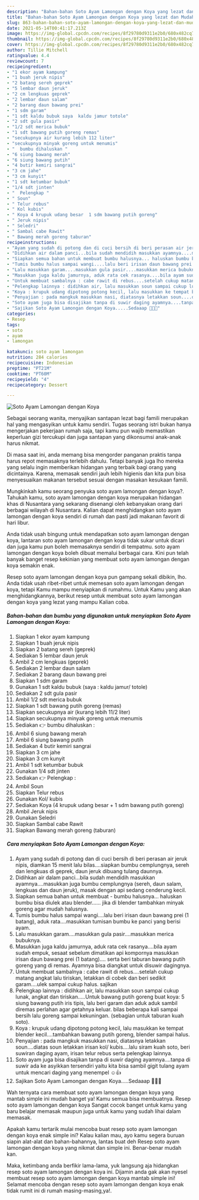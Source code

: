 ```yaml
---
description: "Bahan-bahan Soto Ayam Lamongan dengan Koya yang lezat dan Mudah Dibuat"
title: "Bahan-bahan Soto Ayam Lamongan dengan Koya yang lezat dan Mudah Dibuat"
slug: 863-bahan-bahan-soto-ayam-lamongan-dengan-koya-yang-lezat-dan-mudah-dibuat
date: 2021-05-14T00:41:17.213Z
image: https://img-global.cpcdn.com/recipes/8f29780d9311e2b0/680x482cq70/soto-ayam-lamongan-dengan-koya-foto-resep-utama.jpg
thumbnail: https://img-global.cpcdn.com/recipes/8f29780d9311e2b0/680x482cq70/soto-ayam-lamongan-dengan-koya-foto-resep-utama.jpg
cover: https://img-global.cpcdn.com/recipes/8f29780d9311e2b0/680x482cq70/soto-ayam-lamongan-dengan-koya-foto-resep-utama.jpg
author: Tillie Mitchell
ratingvalue: 4.4
reviewcount: 7
recipeingredient:
- "1 ekor ayam kampung"
- "1 buah jeruk nipis"
- "2 batang sereh geprek"
- "5 lembar daun jeruk"
- "2 cm lengkuas geprek"
- "2 lembar daun salam"
- "2 barang daun bawang prei"
- "1 sdm garam"
- "1 sdt kaldu bubuk saya  kaldu jamur totole"
- "2 sdt gula pasir"
- "1/2 sdt merica bubuk"
- "1 sdt bawang putih goreng remas"
- "secukupnya air kurang lebih 112 liter"
- "secukupnya minyak goreng untuk menumis"
- "  bumbu dihaluskan "
- "6 siung bawang merah"
- "6 siung bawang putih"
- "4 butir kemiri sangrai"
- "3 cm jahe"
- "3 cm kunyit"
- "1 sdt ketumbar bubuk"
- "1/4 sdt jinten"
- "  Pelengkap "
- " Soun"
- " Telur rebus"
- " Kol kubis"
- " Koya 4 krupuk udang besar  1 sdm bawang putih goreng"
- " Jeruk nipis"
- " Seledri"
- " Sambal cabe Rawit"
- " Bawang merah goreng taburan"
recipeinstructions:
- "Ayam yang sudah di potong dan di cuci bersih di beri perasan air jeruk nipis, diamkan 15 menit lalu bilas....siapkan bumbu cemplungnya, sereh dan lengkuas di geprek, daun jeruk dibuang tulang daunnya."
- "Didihkan air dalam panci...bila sudah mendidih masukkan ayamnya....masukkan juga bumbu cemplungnya (sereh, daun salam, lengkuas dan daun jeruk), masak dengan api sedang cenderung kecil."
- "Siapkan semua bahan untuk membuat bumbu halusnya... haluskan bumbu bisa diulek atau blender...... jika di blender tambahkan minyak goreng agar mudah halusnya."
- "Tumis bumbu halus sampai wangi....lalu beri irisan daun bawang prei (1 batang), aduk rata....masukkan tumisan bumbu ke panci yang berisi ayam."
- "Lalu masukkan garam....masukkan gula pasir....masukkan merica bubuknya."
- "Masukkan juga kaldu jamurnya, aduk rata cek rasanya....bila ayam sudah empuk, sesaat sebelum dimatikan api kompornya masukkan irisan daun bawang prei (1 batang).... serta beri taburan bawang putih goreng yang di remas. Ayamnya bisa diangkat untuk disuwir dagingnya."
- "Untuk membuat sambalnya : cabe rawit di rebus....setelah cukup matang angkat lalu tiriskan, letakkan di cobek dan beri sedikit garam....ulek sampai cukup halus. sajikan"
- "Pelengkap lainnya : didihkan air, lalu masukkan soun sampai cukup lunak, angkat dan tiriskan.....Untuk bawang putih goreng buat koya: 5 siung bawang putih iris tipis, lalu beri garam dan aduk aduk sambil diremas perlahan agar getahnya keluar. bilas beberapa kali sampai bersih lalu goreng sampai kekuningan. (sebagian untuk taburan kuah soto)."
- "Koya : krupuk udang dipotong potong kecil, lalu masukkan ke tempat blender kecil....tambahkan bawang putih goreng, blender sampai halus."
- "Penyajian : pada mangkuk masukkan nasi, diatasnya letakkan soun....diatas soun letakkan irisan kol/ kubis....lalu siram kuah soto, beri suwiran daging ayam, irisan telur rebus serta pelengkap lainnya."
- "Soto ayam juga bisa disajikan tanpa di suwir daging ayamnya....tanpa di suwir ada ke asyikkan tersendiri yaitu kita bisa sambil gigit tulang ayam untuk mencari daging yang menempel ☺👍"
- "Sajikan Soto Ayam Lamongan dengan Koya.....Sedaaap 👍🏻😊"
categories:
- Resep
tags:
- soto
- ayam
- lamongan

katakunci: soto ayam lamongan 
nutrition: 284 calories
recipecuisine: Indonesian
preptime: "PT21M"
cooktime: "PT60M"
recipeyield: "4"
recipecategory: Dessert

---
```



![Soto Ayam Lamongan dengan Koya](https://img-global.cpcdn.com/recipes/8f29780d9311e2b0/680x482cq70/soto-ayam-lamongan-dengan-koya-foto-resep-utama.jpg)

Sebagai seorang wanita, menyajikan santapan lezat bagi famili merupakan hal yang mengasyikan untuk kamu sendiri. Tugas seorang istri bukan hanya mengerjakan pekerjaan rumah saja, tapi kamu pun wajib memastikan keperluan gizi tercukupi dan juga santapan yang dikonsumsi anak-anak harus nikmat.

Di masa  saat ini, anda memang bisa mengorder panganan praktis tanpa harus repot memasaknya terlebih dahulu. Tetapi banyak juga lho mereka yang selalu ingin memberikan hidangan yang terbaik bagi orang yang dicintainya. Karena, memasak sendiri jauh lebih higienis dan kita pun bisa menyesuaikan makanan tersebut sesuai dengan masakan kesukaan famili. 



Mungkinkah kamu seorang penyuka soto ayam lamongan dengan koya?. Tahukah kamu, soto ayam lamongan dengan koya merupakan hidangan khas di Nusantara yang sekarang disenangi oleh kebanyakan orang dari berbagai wilayah di Nusantara. Kalian dapat menghidangkan soto ayam lamongan dengan koya sendiri di rumah dan pasti jadi makanan favorit di hari libur.

Anda tidak usah bingung untuk mendapatkan soto ayam lamongan dengan koya, lantaran soto ayam lamongan dengan koya tidak sukar untuk dicari dan juga kamu pun boleh memasaknya sendiri di tempatmu. soto ayam lamongan dengan koya boleh dibuat memalui berbagai cara. Kini pun telah banyak banget resep kekinian yang membuat soto ayam lamongan dengan koya semakin enak.

Resep soto ayam lamongan dengan koya pun gampang sekali dibikin, lho. Anda tidak usah ribet-ribet untuk memesan soto ayam lamongan dengan koya, tetapi Kamu mampu menyiapkan di rumahmu. Untuk Kamu yang akan menghidangkannya, berikut resep untuk membuat soto ayam lamongan dengan koya yang lezat yang mampu Kalian coba.

<!--inarticleads1-->

##### Bahan-bahan dan bumbu yang digunakan untuk menyiapkan Soto Ayam Lamongan dengan Koya:

1. Siapkan 1 ekor ayam kampung
1. Siapkan 1 buah jeruk nipis
1. Siapkan 2 batang sereh (geprek)
1. Sediakan 5 lembar daun jeruk
1. Ambil 2 cm lengkuas (geprek)
1. Sediakan 2 lembar daun salam
1. Sediakan 2 barang daun bawang prei
1. Siapkan 1 sdm garam
1. Gunakan 1 sdt kaldu bubuk (saya : kaldu jamur/ totole)
1. Sediakan 2 sdt gula pasir
1. Ambil 1/2 sdt merica bubuk
1. Siapkan 1 sdt bawang putih goreng (remas)
1. Siapkan secukupnya air (kurang lebih 11/2 liter)
1. Siapkan secukupnya minyak goreng untuk menumis
1. Sediakan  👉 bumbu dihaluskan :
1. Ambil 6 siung bawang merah
1. Ambil 6 siung bawang putih
1. Sediakan 4 butir kemiri sangrai
1. Siapkan 3 cm jahe
1. Siapkan 3 cm kunyit
1. Ambil 1 sdt ketumbar bubuk
1. Gunakan 1/4 sdt jinten
1. Sediakan  👉 Pelengkap :
1. Ambil  Soun
1. Siapkan  Telur rebus
1. Gunakan  Kol/ kubis
1. Sediakan  Koya (4 krupuk udang besar + 1 sdm bawang putih goreng)
1. Ambil  Jeruk nipis
1. Gunakan  Seledri
1. Siapkan  Sambal cabe Rawit
1. Siapkan  Bawang merah goreng (taburan)




<!--inarticleads2-->

##### Cara menyiapkan Soto Ayam Lamongan dengan Koya:

1. Ayam yang sudah di potong dan di cuci bersih di beri perasan air jeruk nipis, diamkan 15 menit lalu bilas....siapkan bumbu cemplungnya, sereh dan lengkuas di geprek, daun jeruk dibuang tulang daunnya.
1. Didihkan air dalam panci...bila sudah mendidih masukkan ayamnya....masukkan juga bumbu cemplungnya (sereh, daun salam, lengkuas dan daun jeruk), masak dengan api sedang cenderung kecil.
1. Siapkan semua bahan untuk membuat - bumbu halusnya... haluskan bumbu bisa diulek atau blender...... jika di blender tambahkan minyak goreng agar mudah halusnya.
1. Tumis bumbu halus sampai wangi....lalu beri irisan daun bawang prei (1 batang), aduk rata....masukkan tumisan bumbu ke panci yang berisi ayam.
1. Lalu masukkan garam....masukkan gula pasir....masukkan merica bubuknya.
1. Masukkan juga kaldu jamurnya, aduk rata cek rasanya....bila ayam sudah empuk, sesaat sebelum dimatikan api kompornya masukkan irisan daun bawang prei (1 batang).... serta beri taburan bawang putih goreng yang di remas. Ayamnya bisa diangkat untuk disuwir dagingnya.
1. Untuk membuat sambalnya : cabe rawit di rebus....setelah cukup matang angkat lalu tiriskan, letakkan di cobek dan beri sedikit garam....ulek sampai cukup halus. sajikan
1. Pelengkap lainnya : didihkan air, lalu masukkan soun sampai cukup lunak, angkat dan tiriskan.....Untuk bawang putih goreng buat koya: 5 siung bawang putih iris tipis, lalu beri garam dan aduk aduk sambil diremas perlahan agar getahnya keluar. bilas beberapa kali sampai bersih lalu goreng sampai kekuningan. (sebagian untuk taburan kuah soto).
1. Koya : krupuk udang dipotong potong kecil, lalu masukkan ke tempat blender kecil....tambahkan bawang putih goreng, blender sampai halus.
1. Penyajian : pada mangkuk masukkan nasi, diatasnya letakkan soun....diatas soun letakkan irisan kol/ kubis....lalu siram kuah soto, beri suwiran daging ayam, irisan telur rebus serta pelengkap lainnya.
1. Soto ayam juga bisa disajikan tanpa di suwir daging ayamnya....tanpa di suwir ada ke asyikkan tersendiri yaitu kita bisa sambil gigit tulang ayam untuk mencari daging yang menempel ☺👍
1. Sajikan Soto Ayam Lamongan dengan Koya.....Sedaaap 👍🏻😊




Wah ternyata cara membuat soto ayam lamongan dengan koya yang mantab simple ini mudah banget ya! Kamu semua bisa membuatnya. Resep soto ayam lamongan dengan koya Sangat cocok banget untuk kamu yang baru belajar memasak maupun juga untuk kamu yang sudah lihai dalam memasak.

Apakah kamu tertarik mulai mencoba buat resep soto ayam lamongan dengan koya enak simple ini? Kalau kalian mau, ayo kamu segera buruan siapin alat-alat dan bahan-bahannya, lantas buat deh Resep soto ayam lamongan dengan koya yang nikmat dan simple ini. Benar-benar mudah kan. 

Maka, ketimbang anda berfikir lama-lama, yuk langsung aja hidangkan resep soto ayam lamongan dengan koya ini. Dijamin anda gak akan nyesel membuat resep soto ayam lamongan dengan koya mantab simple ini! Selamat mencoba dengan resep soto ayam lamongan dengan koya enak tidak rumit ini di rumah masing-masing,ya!.

